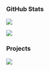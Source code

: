 ### GitHub Stats

[![](https://github-readme-stats.vercel.app/api?username=hjl2011&show_icons=true&include_all_commits=true&hide=contribs)](https://github.com/hjl2011)

[![](https://github-readme-stats.vercel.app/api/top-langs/?username=hjl2011&layout=compact)](https://github.com/hjl2011)

### Projects

[![](https://github-readme-stats.vercel.app/api/pin/?username=hjl2011&repo=LS-Paintboard-AutoPaint&show_owner=true)](https://github.com/hjl2011/LS-Paintboard-AutoPaint)
